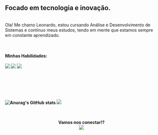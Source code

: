 ## Focado em tecnologia e inovação.
<br>
Ola! Me chamo Leonardo, estou cursando Análise e Desenvolvimento de Sistemas e continuo meus estudos, tendo em mente que estamos sempre em constante aprendizado.
<br>
<br>
<br>
<br>
<strong>Minhas Habilidades:</strong>
<br>
<br>
<strong>
  <img src="https://img.shields.io/badge/HTML5-E34F26?style=for-the-badge&logo=html5&logoColor=white">
  <img src="https://img.shields.io/badge/CSS3-1572B6?style=for-the-badge&logo=css3&logoColor=white">
  <img src="https://img.shields.io/badge/JavaScript-F7DF1E?style=for-the-badge&logo=javascript&logoColor=black">
  <br>
  <br>
  <br>
  <br>
  <br>
  <br>

![Anurag's GitHub stats](https://github-readme-stats.vercel.app/api?username=leonardoferreiramiranda&show_icons=true&theme=dark)
<img src="https://github-readme-stats.vercel.app/api/top-langs/?username=leonardoferreiramiranda&layout=compact&langs_count=16&theme=dark"/>
<br>
<br>
<br>

<div align="center">
<strong>Vamos nos conectar!?</strong><br>
<a href="https://www.linkedin.com/in/leonardo-ferreira-91a731240/" target="_blank"><img src="https://img.shields.io/badge/LinkedIn-0077B5?style=for-the-badge&logo=linkedin&logoColor=white" target="_blank"></a>
</div>
